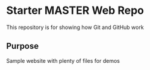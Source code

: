 # Starter MASTER Web Repo

This repository is for showing how Git and GitHub work

## Purpose

Sample website with plenty of files for demos
